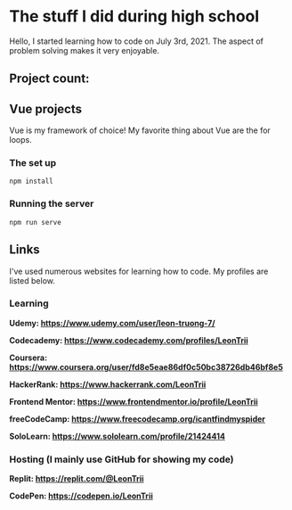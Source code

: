 # The stuff I did during high school

Hello, I started learning how to code on July 3rd, 2021. The aspect of problem solving makes it very enjoyable.

## Project count: 

## Vue projects

Vue is my framework of choice! My favorite thing about Vue are the for loops.

### The set up
```
npm install
```
### Running the server 
```
npm run serve
```

## Links

I've used numerous websites for learning how to code. My profiles are listed below.

### Learning
**Udemy: https://www.udemy.com/user/leon-truong-7/**

**Codecademy: https://www.codecademy.com/profiles/LeonTrii**

**Coursera: https://www.coursera.org/user/fd8e5eae86df0c50bc38726db46bf8e5**

**HackerRank: https://www.hackerrank.com/LeonTrii**

**Frontend Mentor: https://www.frontendmentor.io/profile/LeonTrii**

**freeCodeCamp: https://www.freecodecamp.org/icantfindmyspider**

**SoloLearn: https://www.sololearn.com/profile/21424414**

### Hosting (I mainly use GitHub for showing my code)

**Replit: https://replit.com/@LeonTrii**

**CodePen: https://codepen.io/LeonTrii**
